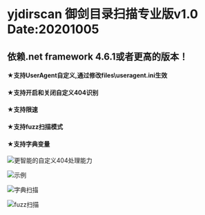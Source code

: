 # yjdirscan 御剑目录扫描专业版v1.0 Date:20201005
## 依赖.net framework 4.6.1或者更高的版本！<br>

#### ★支持UserAgent自定义,通过修改files\useragent.ini生效<br>
#### ★支持开启和关闭自定义404识别<br>
#### ★支持限速<br>
#### ★支持fuzz扫描模式<br>
#### ★支持字典变量<br>

![更智能的自定义404处理能力](https://github.com/foryujian/yjdirscan/blob/main/404.png)<br>

![示例](https://github.com/foryujian/yjdirscan/blob/main/c1.png)<br>

![字典扫描](https://github.com/foryujian/yjdirscan/blob/main/dicscan.png)<br>

![fuzz扫描](https://github.com/foryujian/yjdirscan/blob/main/fuzzscan.png)<br>
